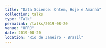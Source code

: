 ```yaml
---
title: "Data Science: Ontem, Hoje e Amanhã"
collection: talks
type: "Talk"
permalink: /talks/2019-08-20
venue: "UFRJ"
date: 2019-08-20
location: "Rio de Janeiro - Brazil"
---
```

